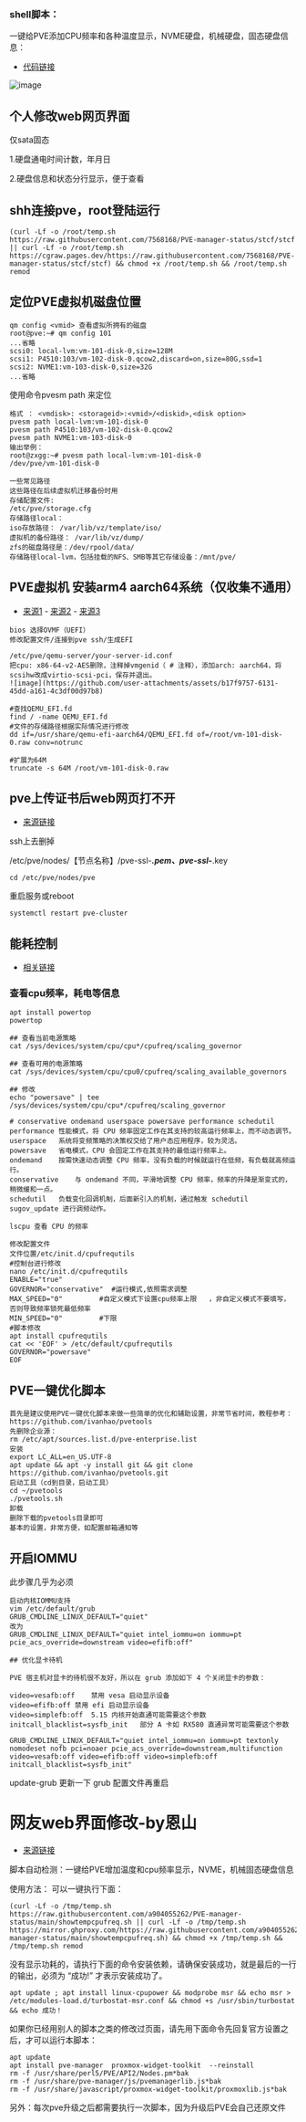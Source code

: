 ### shell脚本：
一键给PVE添加CPU频率和各种温度显示，NVME硬盘，机械硬盘，固态硬盘信息：

- [代码链接](https://github.com/7568168/PVE-manager-status/tree/stcf)

![image](https://github.com/7568168/PVE-manager-status/blob/main/PVE效果图.png)

## 个人修改web网页界面

仅sata固态

1.硬盘通电时间计数，年月日

2.硬盘信息和状态分行显示，便于查看

## shh连接pve，root登陆运行

```json5
(curl -Lf -o /root/temp.sh https://raw.githubusercontent.com/7568168/PVE-manager-status/stcf/stcf || curl -Lf -o /root/temp.sh https://cgraw.pages.dev/https://raw.githubusercontent.com/7568168/PVE-manager-status/stcf/stcf) && chmod +x /root/temp.sh && /root/temp.sh remod
```


## 定位PVE虚拟机磁盘位置

```json0
qm config <vmid> 查看虚拟所拥有的磁盘
root@pve:~# qm config 101
...省略
scsi0: local-lvm:vm-101-disk-0,size=128M
scsi1: P4510:103/vm-102-disk-0.qcow2,discard=on,size=80G,ssd=1 
scsi2: NVME1:vm-103-disk-0,size=32G
...省略
```

使用命令pvesm path 来定位
```json0
格式 ： <vmdisk>: <storageid>:<vmid>/<diskid>,<disk option>
pvesm path local-lvm:vm-101-disk-0
pvesm path P4510:103/vm-102-disk-0.qcow2
pvesm path NVME1:vm-103-disk-0
输出举例：
root@zxgg:~# pvesm path local-lvm:vm-101-disk-0
/dev/pve/vm-101-disk-0
```

```json0
一些常见路径
这些路径在后续虚拟机迁移备份时用
存储配置文件:
/etc/pve/storage.cfg
存储路径local：
iso存放路径： /var/lib/vz/template/iso/​
虚拟机的备份路径： /var/lib/vz/dump/​
zfs的磁盘路径是：/dev/rpool/data/​
存储路径local-lvm，包括挂载的NFS、SMB等其它存储设备：/mnt/pve/
```
## PVE虚拟机 安装arm4 aarch64系统（仅收集不通用）
- [来源1](https://blog.cfornas.casa/165/) - [来源2](https://blog.csdn.net/xumenghe1989/article/details/133382970)  - [来源3](https://foxi.buduanwang.vip/virtualization/pve/2036.html/)
```json0
bios 选择OVMF（UEFI）
修改配置文件/连接到pve ssh/生成EFI

/etc/pve/qemu-server/your-server-id.conf
把cpu: x86-64-v2-AES删除，注释掉vmgenid（ # 注释），添加arch: aarch64，将scsihw改成virtio-scsi-pci，保存并退出。
![image](https://github.com/user-attachments/assets/b17f9757-6131-45dd-a161-4c3df00d97b8)
```

```json0
#查找QEMU_EFI.fd
find / -name QEMU_EFI.fd
#文件的存储路径根据实际情况进行修改
dd if=/usr/share/qemu-efi-aarch64/QEMU_EFI.fd of=/root/vm-101-disk-0.raw conv=notrunc

#扩展为64M
truncate -s 64M /root/vm-101-disk-0.raw
```

## pve上传证书后web网页打不开

- [来源链接](https://hostloc.com/forum.php?mod=redirect&goto=findpost&ptid=1141984&pid=13890625)

ssh上去删掉

/etc/pve/nodes/【节点名称】/pve-ssl-***.pem、pve-ssl-***.key
```json0
cd /etc/pve/nodes/pve
```
重启服务或reboot
```json0
systemctl restart pve-cluster
```

## 能耗控制
- [相关链接](https://www.bilibili.com/read/cv36535302/)
### 查看cpu频率，耗电等信息
```json0
apt install powertop
powertop

## 查看当前电源策略
cat /sys/devices/system/cpu/cpu*/cpufreq/scaling_governor

## 查看可用的电源策略
cat /sys/devices/system/cpu/cpu0/cpufreq/scaling_available_governors

## 修改
echo "powersave" | tee /sys/devices/system/cpu/cpu*/cpufreq/scaling_governor

# conservative ondemand userspace powersave performance schedutil
performance	性能模式，将 CPU 频率固定工作在其支持的较高运行频率上，而不动态调节。
userspace	系统将变频策略的决策权交给了用户态应用程序，较为灵活。
powersave	省电模式，CPU 会固定工作在其支持的最低运行频率上。
ondemand	按需快速动态调整 CPU 频率，没有负载的时候就运行在低频，有负载就高频运行。
conservative	与 ondemand 不同，平滑地调整 CPU 频率，频率的升降是渐变式的，稍微缓和一点。
schedutil	负载变化回调机制，后面新引入的机制，通过触发 schedutil sugov_update 进行调频动作。

lscpu 查看 CPU 的频率

修改配置文件
文件位置/etc/init.d/cpufrequtils
#控制台进行修改
nano /etc/init.d/cpufrequtils
ENABLE="true"   
GOVERNOR="conservative"  #运行模式,依照需求调整
MAX_SPEED="0"         #自定义模式下设置cpu频率上限   ，非自定义模式不要填写，否则导致频率锁死最低频率
MIN_SPEED="0"         #下限
#脚本修改
apt install cpufrequtils
cat << 'EOF' > /etc/default/cpufrequtils
GOVERNOR="powersave"
EOF
```

## PVE一键优化脚本
```json0
首先是建议使用PVE一键优化脚本来做一些简单的优化和辅助设置，非常节省时间，教程参考：https://github.com/ivanhao/pvetools
先删除企业源：
rm /etc/apt/sources.list.d/pve-enterprise.list
安装
export LC_ALL=en_US.UTF-8
apt update && apt -y install git && git clone https://github.com/ivanhao/pvetools.git
启动工具（cd到目录，启动工具）
cd ~/pvetools​
./pvetools.sh
卸载
删除下载的pvetools目录即可
基本的设置，非常方便，如配置邮箱通知等
```

## 开启IOMMU
 此步骤几乎为必须
 ```json0
启动内核IOMMU支持
vim /etc/default/grub
GRUB_CMDLINE_LINUX_DEFAULT="quiet"
改为
GRUB_CMDLINE_LINUX_DEFAULT="quiet intel_iommu=on iommu=pt pcie_acs_override=downstream video=efifb:off"

## 优化显卡待机

PVE 宿主机对显卡的待机很不友好，所以在 grub 添加如下 4 个关闭显卡的参数：

video=vesafb:off	禁用 vesa 启动显示设备
video=efifb:off	禁用 efi 启动显示设备
video=simplefb:off	5.15 内核开始直通可能需要这个参数
initcall_blacklist=sysfb_init	部分 A 卡如 RX580 直通异常可能需要这个参数

GRUB_CMDLINE_LINUX_DEFAULT="quiet intel_iommu=on iommu=pt textonly nomodeset nofb pci=noaer pcie_acs_override=downstream,multifunction video=vesafb:off video=efifb:off video=simplefb:off initcall_blacklist=sysfb_init"
```
update-grub
更新一下 grub 配置文件再重启


#  网友web界面修改-by恩山

- [来源链接](https://www.right.com.cn/forum/thread-6754687-1-1.html)

脚本自动检测：一键给PVE增加温度和cpu频率显示，NVME，机械固态硬盘信息

使用方法：
可以一键执行下面：
```json5
(curl -Lf -o /tmp/temp.sh https://raw.githubusercontent.com/a904055262/PVE-manager-status/main/showtempcpufreq.sh || curl -Lf -o /tmp/temp.sh https://mirror.ghproxy.com/https://raw.githubusercontent.com/a904055262/PVE-manager-status/main/showtempcpufreq.sh) && chmod +x /tmp/temp.sh && /tmp/temp.sh remod
```

没有显示功耗的，请执行下面的命令安装依赖，请确保安装成功，就是最后的一行的输出，必须为 “成功!” 才表示安装成功了。
```json5
apt update ; apt install linux-cpupower && modprobe msr && echo msr > /etc/modules-load.d/turbostat-msr.conf && chmod +s /usr/sbin/turbostat && echo 成功！
```

如果你已经用别人的脚本之类的修改过页面，请先用下面命令先回复官方设置之后，才可以运行本脚本：

```json5
apt update
apt install pve-manager  proxmox-widget-toolkit  --reinstall
rm -f /usr/share/perl5/PVE/API2/Nodes.pm*bak
rm -f /usr/share/pve-manager/js/pvemanagerlib.js*bak
rm -f /usr/share/javascript/proxmox-widget-toolkit/proxmoxlib.js*bak
```
另外：每次pve升级之后都需要执行一次脚本，因为升级后PVE会自己还原文件
